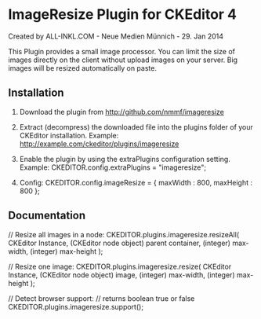 ImageResize Plugin for CKEditor 4
=================================

Created by ALL-INKL.COM - Neue Medien Münnich - 29. Jan 2014

This Plugin provides a small image processor. You can limit the size of images
directly on the client without upload images on your server. Big images will
be resized automatically on paste.

## Installation

1. Download the plugin from http://github.com/nmmf/imageresize

2. Extract (decompress) the downloaded file into the plugins folder of your
   CKEditor installation.
   Example: http://example.com/ckeditor/plugins/imageresize

3. Enable the plugin by using the extraPlugins configuration setting.
   Example: CKEDITOR.config.extraPlugins = "imageresize";

4. Config:
   CKEDITOR.config.imageResize = { maxWidth : 800, maxHeight : 800 };

## Documentation

// Resize all images in a node:
CKEDITOR.plugins.imageresize.resizeAll(
	CKEditor Instance,
	(CKEditor node object) parent container,
	(integer) max-width,
  (integer) max-height
);

// Resize one image:
CKEDITOR.plugins.imageresize.resize(
	CKEditor Instance,
	(CKEditor node object) image,
	(integer) max-width,
  (integer) max-height
);

// Detect browser support:
// returns boolean true or false
CKEDITOR.plugins.imageresize.support();
